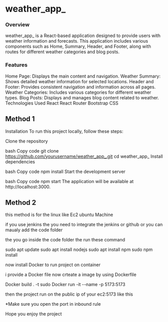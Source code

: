 



<h1>weather_app_</h1>

<h3>Overview</h3>
weather_app_ is a React-based application designed to provide users with weather information and forecasts. This application includes various components such as Home, Summary, Header, and Footer, along with routes for different weather categories and blog posts.

<h3>Features</h3>

Home Page: Displays the main content and navigation.
Weather Summary: Shows detailed weather information for selected locations.
Header and Footer: Provides consistent navigation and information across all pages.
Weather Categories: Includes various categories for different weather types.
Blog Posts: Displays and manages blog content related to weather.
Technologies Used
React
React Router
Bootstrap
CSS

<h2>Method 1</h2>

Installation
To run this project locally, follow these steps:

Clone the repository

bash
Copy code
git clone https://github.com/yourusername/weather_app_.git
cd weather_app_
Install dependencies

bash
Copy code
npm install
Start the development server

bash
Copy code
npm start
The application will be available at http://localhost:3000.

<h2>Method 2</h2>
<p>this method is for the linux like Ec2 ubuntu Machine</p>

if you use jenkins the you need to integrate the jenkins or github or you can maualy add the code folder

the you go inside the code folder the run these command

sudo apt update
sudo apt install nodejs
sudo apt install npm
sudo npm install

now install Docker to run project on container

i provide a Docker file now crteate a image by using Dockerfile

Docker build . -t <imagename>
sudo Docker run -it --name <nameyouwant> -p 5173:5173 <imagename>

then the project run on the public ip of your ec2:5173  like this 


*Make sure you open the port in inbound rule 

Hope you enjoy the project
